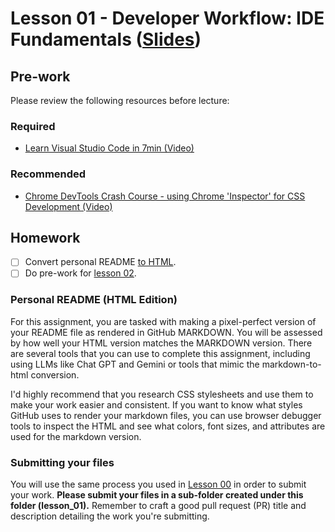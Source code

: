# Lesson 01 - Developer Workflow: IDE Fundamentals ([Slides](https://codedifferently.github.io/code-differently-24-q4/slides/#lesson_01))

## Pre-work

Please review the following resources before lecture:

### Required

* [Learn Visual Studio Code in 7min (Video)](https://www.youtube.com/watch?v=B-s71n0dHUk)

### Recommended

* [Chrome DevTools Crash Course - using Chrome 'Inspector' for CSS Development (Video)](https://www.youtube.com/watch?v=151NXMk0a2c)

## Homework

- [ ] Convert personal README [to HTML](#personal-readme-html-edition).
- [ ] Do pre-work for [lesson 02](/lesson_02/).

### Personal README (HTML Edition)

For this assignment, you are tasked with making a pixel-perfect version of your README file as rendered in GitHub MARKDOWN. You will be assessed by how well your HTML version matches the MARKDOWN version. There are several tools that you can use to complete this assignment, including using LLMs like Chat GPT and Gemini or tools that mimic the markdown-to-html conversion.

I'd highly recommend that you research CSS stylesheets and use them to make your work easier and consistent. If you want to know what styles GitHub uses to render your markdown files, you can use browser debugger tools to inspect the HTML and see what colors, font sizes, and attributes are used for the markdown version.

### Submitting your files

You will use the same process you used in [Lesson 00](/lesson_00/) in order to submit your work. **Please submit your files in a sub-folder created under this folder (lesson_01).** Remember to craft a good pull request (PR) title and description detailing the work you're submitting.